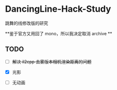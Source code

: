 # DancingLine-Hack-Study
跳舞的线修改版的研究

**鉴于官方又用回了 mono，所以我决定取消 archive **

## TODO
- [ ] ~~解决 il2cpp 去雾版本相机渲染距离的问题~~
- [x] 光影
- [ ] 无动画

